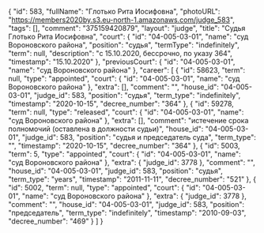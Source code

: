 {
    "id": 583,
    "fullName": "Глотько Рита Иосифовна",
    "photoURL": "https://members2020by.s3.eu-north-1.amazonaws.com/judge_583",
    "tags": [],
    "comment": "375159420879",
    "layout": "judge",
    "title": "Судья Глотько Рита Иосифовна",
    "court": {
        "id": "04-005-03-01",
        "name": "суд Вороновского района",
        "position": "судья",
        "termType": "indefinitely",
        "term": null,
        "description": "c 15.10.2020, бессрочно, по указу 364",
        "timestamp": "15.10.2020"
    },
    "previousCourt": {
        "id": "04-005-03-01",
        "name": "суд Вороновского района"
    },
    "career": [
        {
            "id": 58623,
            "term": null,
            "type": "appointed",
            "court": {
                "id": "04-005-03-01",
                "name": "суд Вороновского района"
            },
            "extra": [],
            "comment": "",
            "house_id": "04-005-03-01",
            "judge_id": 583,
            "position": "судья",
            "term_type": "indefinitely",
            "timestamp": "2020-10-15",
            "decree_number": "364"
        },
        {
            "id": 59278,
            "term": null,
            "type": "released",
            "court": {
                "id": "04-005-03-01",
                "name": "суд Вороновского района"
            },
            "extra": [],
            "comment": "истечение срока полномочий (оставлена в должности судьи)",
            "house_id": "04-005-03-01",
            "judge_id": 583,
            "position": "судья и председатель суда",
            "term_type": "",
            "timestamp": "2020-10-15",
            "decree_number": "364"
        },
        {
            "id": 5003,
            "term": 5,
            "type": "appointed",
            "court": {
                "id": "04-005-03-01",
                "name": "суд Вороновского района"
            },
            "extra": {
                "judge_id": 3778
            },
            "comment": "",
            "house_id": "04-005-03-01",
            "judge_id": 583,
            "position": "судья",
            "term_type": "years",
            "timestamp": "2011-11-11",
            "decree_number": "521"
        },
        {
            "id": 5002,
            "term": null,
            "type": "appointed",
            "court": {
                "id": "04-005-03-01",
                "name": "суд Вороновского района"
            },
            "extra": {
                "judge_id": 3778
            },
            "comment": "",
            "house_id": "04-005-03-01",
            "judge_id": 583,
            "position": "председатель",
            "term_type": "indefinitely",
            "timestamp": "2010-09-03",
            "decree_number": "469"
        }
    ]
}